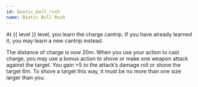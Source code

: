 ```yaml
---
id: biotic_bull_rush
name: Biotic Bull Rush
---
```

At {{ level }} level, you learn the charge cantrip. If you have already learned it, you may learn a new cantrip instead.

The distance of charge is now 20m. When you use your action to cast charge, you may use a bonus action to shove or make one
weapon attack against the target. You gain +5 to the attack’s damage roll or shove the target 6m. To shove a target this
way, it must be no more than one size larger than you.
